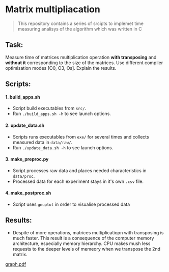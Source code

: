 # Matrix multipliacation

> This repository contains a series of srcipts to implemet time measuring analisys of the algorithm which was written in C

## Task:
Measure time of matrices multiplication operation **with transposing** and **without it** corresponding to the size of the matrices. Use different compiler optimisation modes [O0, O3, Os]. Explain the results. 

## Scripts:
#### 1. build_apps.sh
* Script build executables from `src/`. 
* Run `./build_apps.sh -h` to see launch options.
#### 2. update_data.sh
* Scripts runs executables from `exe/` for several times and collects measured data in `data/raw/`.
* Run `./update_data.sh -h` to see launch options.
#### 3. make_preproc.py
* Script processes raw data and places needed characteristics in `data/proc`.
* Processed data for each experiment stays in it's own `.csv` file.
#### 4. make_postproc.sh
* Script uses `gnuplot` in order to visualise processed data

## Results:
* Despite of more operations, matrices multiplicatiopn with transposing is much faster. This result is a consequence of the computer memory architecture, especially memory hierarchy. CPU makes mush less requests to the deeper levels of memeory when we transpose the 2nd matrix.

[graph.pdf](https://github.com/humanbelnik/mem-hierarchy-research/files/11624078/graph.pdf)
